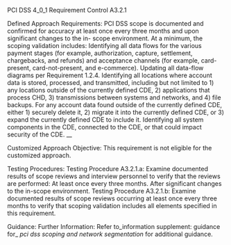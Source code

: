 PCI DSS 4_0_1 Requirement Control A3.2.1

Defined Approach Requirements:
PCI DSS scope is documented and confirmed for accuracy at least once every three months and upon significant changes to the in- scope environment. At a minimum, the scoping validation includes: Identifying all data flows for the various payment stages (for example, authorization, capture, settlement, chargebacks, and refunds) and acceptance channels (for example, card- present, card-not-present, and e-commerce). Updating all data-flow diagrams per Requirement 1.2.4. Identifying all locations where account data is stored, processed, and transmitted, including but not limited to 1) any locations outside of the currently defined CDE, 2) applications that process CHD, 3) transmissions between systems and networks, and 4) file backups. For any account data found outside of the currently defined CDE, either 1) securely delete it, 2) migrate it into the currently defined CDE, or 3) expand the currently defined CDE to include it. Identifying all system components in the CDE, connected to the CDE, or that could impact security of the CDE. __

Customized Approach Objective:
This requirement is not eligible for the customized approach.

Testing Procedures:
Testing Procedure A3.2.1.a: Examine documented results of scope reviews and interview personnel to verify that the reviews are performed: At least once every three months. After significant changes to the in-scope environment.
Testing Procedure A3.2.1.b: Examine documented results of scope reviews occurring at least once every three months to verify that scoping validation includes all elements specified in this requirement.

Guidance:
Further Information: Refer to_information supplement: guidance for_ _pci dss scoping and network segmentation_ for additional guidance.